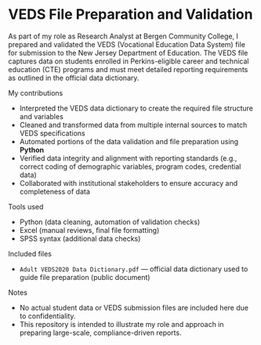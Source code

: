 # VEDS File Preparation and Validation

As part of my role as Research Analyst at Bergen Community College, I prepared and validated the VEDS (Vocational Education Data System) file for submission to the New Jersey Department of Education. The VEDS file captures data on students enrolled in Perkins-eligible career and technical education (CTE) programs and must meet detailed reporting requirements as outlined in the official data dictionary.

My contributions
- Interpreted the VEDS data dictionary to create the required file structure and variables
- Cleaned and transformed data from multiple internal sources to match VEDS specifications
- Automated portions of the data validation and file preparation using **Python**
- Verified data integrity and alignment with reporting standards (e.g., correct coding of demographic variables, program codes, credential data)
- Collaborated with institutional stakeholders to ensure accuracy and completeness of data

Tools used
- Python (data cleaning, automation of validation checks)
- Excel (manual reviews, final file formatting)
- SPSS syntax (additional data checks)

Included files
- `Adult VEDS2020 Data Dictionary.pdf` — official data dictionary used to guide file preparation (public document)

Notes
- No actual student data or VEDS submission files are included here due to confidentiality.
- This repository is intended to illustrate my role and approach in preparing large-scale, compliance-driven reports.

